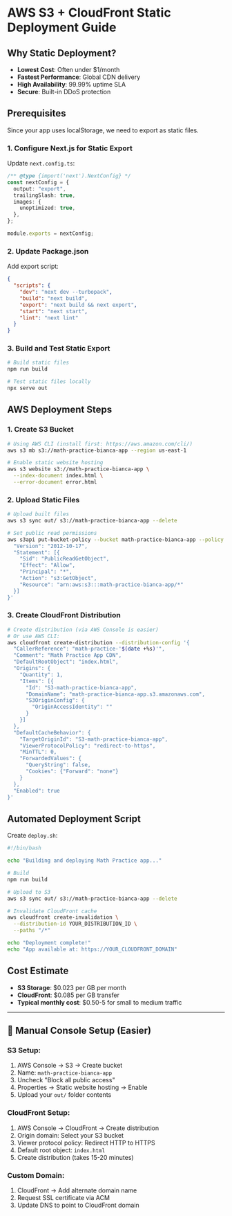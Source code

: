 # AWS S3 + CloudFront Static Deployment Guide

## Why Static Deployment?

- **Lowest Cost**: Often under $1/month
- **Fastest Performance**: Global CDN delivery
- **High Availability**: 99.99% uptime SLA
- **Secure**: Built-in DDoS protection

## Prerequisites

Since your app uses localStorage, we need to export as static files.

### 1. Configure Next.js for Static Export

Update `next.config.ts`:

```typescript
/** @type {import('next').NextConfig} */
const nextConfig = {
  output: "export",
  trailingSlash: true,
  images: {
    unoptimized: true,
  },
};

module.exports = nextConfig;
```

### 2. Update Package.json

Add export script:

```json
{
  "scripts": {
    "dev": "next dev --turbopack",
    "build": "next build",
    "export": "next build && next export",
    "start": "next start",
    "lint": "next lint"
  }
}
```

### 3. Build and Test Static Export

```bash
# Build static files
npm run build

# Test static files locally
npx serve out
```

## AWS Deployment Steps

### 1. Create S3 Bucket

```bash
# Using AWS CLI (install first: https://aws.amazon.com/cli/)
aws s3 mb s3://math-practice-bianca-app --region us-east-1

# Enable static website hosting
aws s3 website s3://math-practice-bianca-app \
  --index-document index.html \
  --error-document error.html
```

### 2. Upload Static Files

```bash
# Upload built files
aws s3 sync out/ s3://math-practice-bianca-app --delete

# Set public read permissions
aws s3api put-bucket-policy --bucket math-practice-bianca-app --policy '{
  "Version": "2012-10-17",
  "Statement": [{
    "Sid": "PublicReadGetObject",
    "Effect": "Allow",
    "Principal": "*",
    "Action": "s3:GetObject",
    "Resource": "arn:aws:s3:::math-practice-bianca-app/*"
  }]
}'
```

### 3. Create CloudFront Distribution

```bash
# Create distribution (via AWS Console is easier)
# Or use AWS CLI:
aws cloudfront create-distribution --distribution-config '{
  "CallerReference": "math-practice-'$(date +%s)'",
  "Comment": "Math Practice App CDN",
  "DefaultRootObject": "index.html",
  "Origins": {
    "Quantity": 1,
    "Items": [{
      "Id": "S3-math-practice-bianca-app",
      "DomainName": "math-practice-bianca-app.s3.amazonaws.com",
      "S3OriginConfig": {
        "OriginAccessIdentity": ""
      }
    }]
  },
  "DefaultCacheBehavior": {
    "TargetOriginId": "S3-math-practice-bianca-app",
    "ViewerProtocolPolicy": "redirect-to-https",
    "MinTTL": 0,
    "ForwardedValues": {
      "QueryString": false,
      "Cookies": {"Forward": "none"}
    }
  },
  "Enabled": true
}'
```

## Automated Deployment Script

Create `deploy.sh`:

```bash
#!/bin/bash

echo "Building and deploying Math Practice app..."

# Build
npm run build

# Upload to S3
aws s3 sync out/ s3://math-practice-bianca-app --delete

# Invalidate CloudFront cache
aws cloudfront create-invalidation \
  --distribution-id YOUR_DISTRIBUTION_ID \
  --paths "/*"

echo "Deployment complete!"
echo "App available at: https://YOUR_CLOUDFRONT_DOMAIN"
```

## Cost Estimate

- **S3 Storage**: $0.023 per GB per month
- **CloudFront**: $0.085 per GB transfer
- **Typical monthly cost**: $0.50-5 for small to medium traffic

---

## 🎯 Manual Console Setup (Easier)

### S3 Setup:

1. AWS Console → S3 → Create bucket
2. Name: `math-practice-bianca-app`
3. Uncheck "Block all public access"
4. Properties → Static website hosting → Enable
5. Upload your `out/` folder contents

### CloudFront Setup:

1. AWS Console → CloudFront → Create distribution
2. Origin domain: Select your S3 bucket
3. Viewer protocol policy: Redirect HTTP to HTTPS
4. Default root object: `index.html`
5. Create distribution (takes 15-20 minutes)

### Custom Domain:

1. CloudFront → Add alternate domain name
2. Request SSL certificate via ACM
3. Update DNS to point to CloudFront domain
